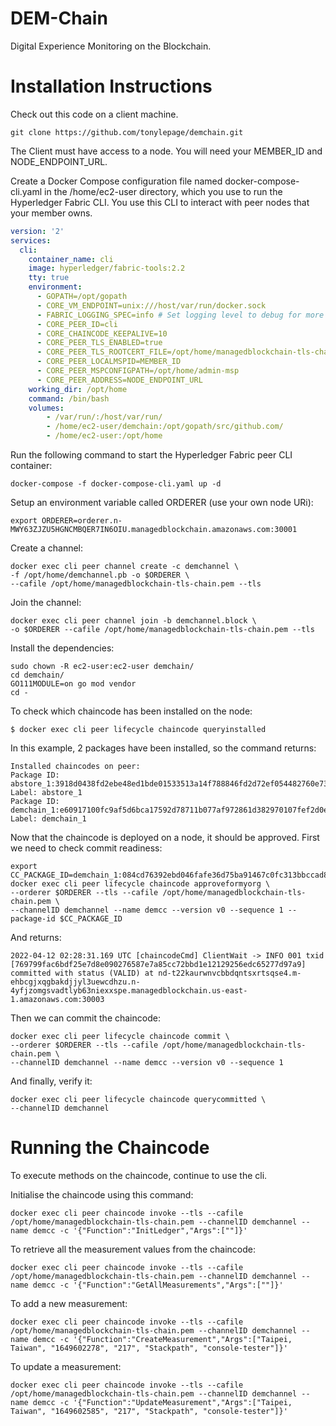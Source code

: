# DEM-Chain
Digital Experience Monitoring on the Blockchain.

# Installation Instructions
Check out this code on a client machine. 

```
git clone https://github.com/tonylepage/demchain.git
```

The Client must have access to a node. You will need your MEMBER_ID and NODE_ENDPOINT_URL.

Create a Docker Compose configuration file named docker-compose-cli.yaml in the /home/ec2-user directory, which you use to run the Hyperledger Fabric CLI. You use this CLI to interact with peer nodes that your member owns. 

```yaml
version: '2'
services:
  cli:
    container_name: cli
    image: hyperledger/fabric-tools:2.2
    tty: true
    environment:
      - GOPATH=/opt/gopath
      - CORE_VM_ENDPOINT=unix:///host/var/run/docker.sock
      - FABRIC_LOGGING_SPEC=info # Set logging level to debug for more verbose logging
      - CORE_PEER_ID=cli
      - CORE_CHAINCODE_KEEPALIVE=10
      - CORE_PEER_TLS_ENABLED=true
      - CORE_PEER_TLS_ROOTCERT_FILE=/opt/home/managedblockchain-tls-chain.pem
      - CORE_PEER_LOCALMSPID=MEMBER_ID
      - CORE_PEER_MSPCONFIGPATH=/opt/home/admin-msp
      - CORE_PEER_ADDRESS=NODE_ENDPOINT_URL
    working_dir: /opt/home
    command: /bin/bash
    volumes:
        - /var/run/:/host/var/run/
        - /home/ec2-user/demchain:/opt/gopath/src/github.com/
        - /home/ec2-user:/opt/home
```

Run the following command to start the Hyperledger Fabric peer CLI container:

```
docker-compose -f docker-compose-cli.yaml up -d
```

Setup an environment variable called ORDERER (use your own node URi):
```
export ORDERER=orderer.n-MWY63ZJZU5HGNCMBQER7IN6OIU.managedblockchain.amazonaws.com:30001
```

Create a channel:
```
docker exec cli peer channel create -c demchannel \
-f /opt/home/demchannel.pb -o $ORDERER \
--cafile /opt/home/managedblockchain-tls-chain.pem --tls
```

Join the channel:
```
docker exec cli peer channel join -b demchannel.block \
-o $ORDERER --cafile /opt/home/managedblockchain-tls-chain.pem --tls
```

Install the dependencies:
```
sudo chown -R ec2-user:ec2-user demchain/
cd demchain/
GO111MODULE=on go mod vendor
cd -
```

To check which chaincode has been installed on the node:
```
$ docker exec cli peer lifecycle chaincode queryinstalled
```

In this example, 2 packages have been installed, so the command returns:
```
Installed chaincodes on peer:
Package ID: abstore_1:3918d0438fd2ebe48ed1bde01533513a14f788846fd2d72ef054482760e73409, Label: abstore_1
Package ID: demchain_1:e60917100fc9af5d6bca17592d78711b077af972861d382970107fef2d0e9cdc, Label: demchain_1
```

Now that the chaincode is deployed on a node, it should be approved. First we need to check commit readiness:
```
export CC_PACKAGE_ID=demchain_1:084cd76392ebd046fafe36d75ba91467c0fc313bbccad83489b11d941ad42fe9
docker exec cli peer lifecycle chaincode approveformyorg \
--orderer $ORDERER --tls --cafile /opt/home/managedblockchain-tls-chain.pem \
--channelID demchannel --name demcc --version v0 --sequence 1 --package-id $CC_PACKAGE_ID
```

And returns:
```
2022-04-12 02:28:31.169 UTC [chaincodeCmd] ClientWait -> INFO 001 txid [769799fac6bdf25e7d8e090276587e7a85cc72bbd1e12129256edc65277d97a9] committed with status (VALID) at nd-t22kaurwnvcbbdqntsxrtsqse4.m-ehbcgjxqgbakdjjyl3uewcdhzu.n-4yfjzomgsvadtlyb63niexxspe.managedblockchain.us-east-1.amazonaws.com:30003
```

Then we can commit the chaincode:
```
docker exec cli peer lifecycle chaincode commit \
--orderer $ORDERER --tls --cafile /opt/home/managedblockchain-tls-chain.pem \
--channelID demchannel --name demcc --version v0 --sequence 1
```

And finally, verify it:
```
docker exec cli peer lifecycle chaincode querycommitted \
--channelID demchannel
```

# Running the Chaincode

To execute methods on the chaincode, continue to use the cli.

Initialise the chaincode using this command:
```
docker exec cli peer chaincode invoke --tls --cafile /opt/home/managedblockchain-tls-chain.pem --channelID demchannel --name demcc -c '{"Function":"InitLedger","Args":[""]}'
```

To retrieve all the measurement values from the chaincode:
```
docker exec cli peer chaincode invoke --tls --cafile /opt/home/managedblockchain-tls-chain.pem --channelID demchannel --name demcc -c '{"Function":"GetAllMeasurements","Args":[""]}'
```

To add a new measurement:
```
docker exec cli peer chaincode invoke --tls --cafile /opt/home/managedblockchain-tls-chain.pem --channelID demchannel --name demcc -c '{"Function":"CreateMeasurement","Args":["Taipei, Taiwan", "1649602278", "217", "Stackpath", "console-tester"]}'
```

To update a measurement:
```
docker exec cli peer chaincode invoke --tls --cafile /opt/home/managedblockchain-tls-chain.pem --channelID demchannel --name demcc -c '{"Function":"UpdateMeasurement","Args":["Taipei, Taiwan", "1649602585", "217", "Stackpath", "console-tester"]}'
```
